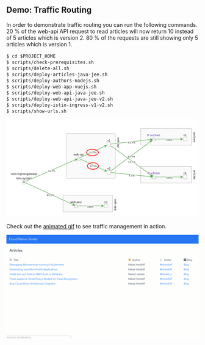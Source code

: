## Demo: Traffic Routing

In order to demonstrate traffic routing you can run the following commands. 20 % of the web-api API request to read articles will now return 10 instead of 5 articles which is version 2. 80 % of the requests are still showing only 5 articles which is version 1. 

```
$ cd $PROJECT_HOME
$ scripts/check-prerequisites.sh
$ scripts/delete-all.sh
$ scripts/deploy-articles-java-jee.sh
$ scripts/deploy-authors-nodejs.sh
$ scripts/deploy-web-app-vuejs.sh
$ scripts/deploy-web-api-java-jee.sh
$ scripts/deploy-web-api-java-jee-v2.sh
$ scripts/deploy-istio-ingress-v1-v2.sh
$ scripts/show-urls.sh
```

<kbd><img src="../images/traffic-management-1.png" /></kbd>

Check out the [animated gif](../images/traffic-management.gif) to see traffic management in action.

<kbd><img src="../images/traffic-management.gif" /></kbd>